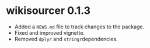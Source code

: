 # wikisourcer 0.1.3

* Added a `NEWS.md` file to track changes to the package.
* Fixed and improved vignette.
* Removed `dplyr` and `stringr`dependencies.

